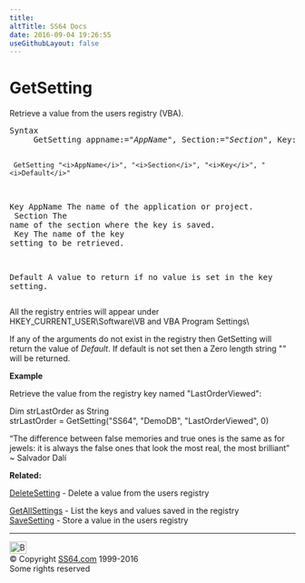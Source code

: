 ```yaml
---
title:
altTitle: SS64 Docs
date: 2016-09-04 19:26:55
useGithubLayout: false
---
```

<!-- #BeginLibraryItem "/Library/head_access.lbi" --><!-- #EndLibraryItem --><h1>GetSetting</h1>
<p> Retrieve a value from the users registry (VBA).</p>
<pre>Syntax
     GetSetting appname:="<i>AppName</i>", Section:="<i>Section</i>", Key:="<i>Key</i>", default:="<i>Default</i>"

     GetSetting "<i>AppName</i>", "<i>Section</i>", "<i>Key</i>", "<i>Default</i>"
      
Key
   AppName  The name of the application or project.
<br>   Section  The name of the section where the key is saved.
<br>   Key      The name of the key setting to be retrieved.

   Default  A value to return if no value is set in the key setting.<br></pre>
<p>All the registry entries will appear under <span class="code">HKEY_CURRENT_USER\Software\VB and VBA Program Settings\</span></p>
<p>If any of the arguments do not exist in the registry then GetSetting will return the value of <i>Default</i>. If default is not set then a Zero length string "" will be returned. </p>
<p><b>Example</b></p>
<p>Retrieve the value from the registry key named "LastOrderViewed":</p>
<p class="code">Dim strLastOrder as String<br>
strLastOrder = GetSetting("SS64", "DemoDB", "LastOrderViewed", 0)</p>
<p class="quote">“The difference between false memories and true ones is the same as for jewels: it is always the false ones that look the most real, the most brilliant” ~ Salvador Dalí</p>
<p><b>Related:</b></p>
<p><a href="deletesetting.html">DeleteSetting</a> - Delete a value from the users registry<br>

<a href="getallsettings.html">GetAllSettings</a> - List the keys and values saved in the registry<br>
<a href="savesetting.html">SaveSetting</a> - Store a value in the users registry</p><!-- #BeginLibraryItem "/Library/foot_access.lbi" --><p>
<!-- access -->

<hr>
<div id="bl" class="footer"><a href="getsetting.html#"><img src="../images/top.png" width="30" height="22" alt="Back to the Top"></a></div>
<div id="br" class="footer, tagline">© Copyright <a href="../index.html">SS64.com</a> 1999-2016<br>
Some rights reserved</div><!-- #EndLibraryItem -->

